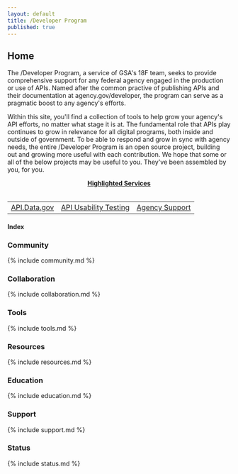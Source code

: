 ```yaml
---
layout: default
title: /Developer Program
published: true
---
```


## Home

The /Developer Program, a service of GSA's 18F team, seeks to provide comprehensive support for any federal agency engaged in the production or use of APIs.  Named after the common practive of publishing APIs and their documentation at agency.gov/developer, the program can serve as a pragmatic boost to any agency's efforts.  

Within this site, you'll find a collection of tools to help grow your agency's API efforts, no matter what stage it is at.  The fundamental role that APIs play continues to grow in relevance for all digital programs, both inside and outside of government.  To be able to respond and grow in sync with agency needs, the entire /Developer Program is an open source project, building out and growing more useful with each contribution.   We hope that some or all of the below projects may be useful to you.  They've been assembled by you, for you.  


<div style="text-align: center;"><strong><u>Highlighted Services</u></strong></div>
  
  </br>  

<table style="width: 100%;" border="0" cellpadding="2" cellspacing="2">
    <tr>
        <td style="text-align: center;"><a href="http://api.data.gov">API.Data.gov</a></td>
        <td style="text-align: center;"><a href="http://18f.github.io/API-Usability-Testing">API Usability Testing</a></td>
        <td style="text-align: center;"><a href="http://18f.github.io/API-All-the-X/pages/support.html">Agency Support</a></td>
    </tr>
</table>


#### Index

### Community 

{% include community.md %}

### Collaboration

{% include collaboration.md %}

### Tools 

{% include tools.md %}

### Resources 

{% include resources.md %}

### Education 

{% include education.md %}

### Support

{% include support.md %}

### Status  

{% include status.md %}

